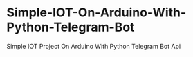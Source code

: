 # Simple-IOT-On-Arduino-With-Python-Telegram-Bot
Simple IOT Project On Arduino With Python Telegram Bot Api

